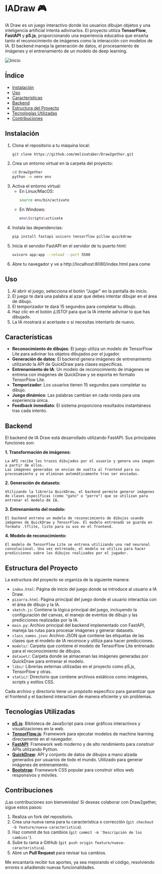 # IADraw  🎮
IA Draw es un juego interactivo donde los usuarios dibujan objetos y una inteligencia artificial intenta adivinarlos. El proyecto utiliza **TensorFlow**, **FastAPI** y **p5.js**, proporcionando una experiencia educativa que enseña tanto el reconocimiento de imágenes como la interacción con modelos de IA. El backend maneja la generación de datos, el procesamiento de imágenes y el entrenamiento de un modelo de deep learning.

![Inicio](https://github.com/user-attachments/assets/18bdd341-2617-4ee6-a4fe-8d1fb504b728)

## Índice
- [Instalación](#instalación)
- [Uso](#uso)
- [Características](#características)
- [Backend](#backend)
- [Estructura del Proyecto](#estructura-del-proyecto)
- [Tecnologías Utilizadas](#tecnologías-utilizadas)
- [Contribuciones](#contribuciones)

## Instalación

1. Clona el repositorio a tu máquina local:
   ```zsh
   git clone https://github.com/melinatabor/Draw2gether.git
   ```
2. Crea un entorno virtual en la carpeta del proyecto:
    ```zsh
    cd Draw2gether
    python -m venv env
    ```
3. Activa el entorno virtual:
    - En Linux/MacOS:
        ```zsh
        source env/bin/activate
        ```
    - En Windows:
        ```zsh
        env\Scripts\activate
        ```
4. Instala las dependencias:
    ```zsh
    pip install fastapi uvicorn tensorflow pillow quickdraw
    ```
5. Inicia el servidor FastAPI en el servidor de tu puerto html:
    ```zsh
    uvicorn app:app --reload --port 5500
    ```
6. Abre tu navegador y ve a http://localhost:8080/index.html para come

## Uso
1. Al abrir el juego, selecciona el botón "Jugar" en la pantalla de inicio.
2. El juego te dará una palabra al azar que debes intentar dibujar en el área de dibujo.
3. El temporizador te dará 15 segundos para completar tu dibujo.
4. Haz clic en el botón ¡LISTO! para que la IA intente adivinar lo que has dibujado.
5. La IA mostrará si acertaste o si necesitas intentarlo de nuevo.

## Características
- __Reconocimiento de dibujos__: El juego utiliza un modelo de TensorFlow Lite para adivinar los objetos dibujados por el jugador.
- __Generación de datos__: El backend genera imágenes de entrenamiento utilizando la API de QuickDraw para clases específicas.
- __Entrenamiento de IA__: Un modelo de reconocimiento de imágenes se entrena con imágenes de QuickDraw y se exporta en formato TensorFlow Lite.
- __Temporizador__: Los usuarios tienen 15 segundos para completar su dibujo.
- __Juego dinámico__: Las palabras cambian en cada ronda para una experiencia única.
- __Feedback inmediato__: El sistema proporciona resultados instantáneos tras cada intento.

## Backend
El backend de IA Draw está desarrollado utilizando FastAPI. Sus principales funciones son:

__1. Transformación de imágenes:__

    La API recibe los trazos dibujados por el usuario y genera una imagen a partir de ellos.
    Las imágenes generadas se envían de vuelta al frontend para su procesamiento y se eliminan automáticamente tras ser enviadas.

__2. Generación de datasets:__

    Utilizando la librería QuickDraw, el backend permite generar imágenes de clases específicas (como "gato" o "perro") que se utilizan para entrenar el modelo de IA.

__3. Entrenamiento del modelo:__

    El backend entrena un modelo de reconocimiento de dibujos usando imágenes de QuickDraw y TensorFlow. El modelo entrenado se guarda en formato .tflite, listo para su uso en el frontend.

__4. Modelo de reconocimiento:__

    El modelo de TensorFlow Lite se entrena utilizando una red neuronal convolucional. Una vez entrenado, el modelo se utiliza para hacer predicciones sobre los dibujos realizados por el jugador.

## Estructura del Proyecto

La estructura del proyecto se organiza de la siguiente manera:

- `index.html`: Página de inicio del juego donde se introduce al usuario a IA Draw.
- `pizarra.html`: Página principal del juego donde el usuario interactúa con el área de dibujo y la IA.
- `sketch.js`: Contiene la lógica principal del juego, incluyendo la configuración del canvas, el manejo de eventos de dibujo y las predicciones realizadas por la IA.
- `main.py`: Archivo principal del backend implementado con FastAPI, maneja las rutas para procesar imágenes y generar datasets.
- `class_names.json`: Archivo JSON que contiene las etiquetas de las clases que el modelo de IA reconoce y utiliza para hacer predicciones.
- `models/`: Carpeta que contiene el modelo de TensorFlow Lite entrenado para el reconocimiento de dibujos.
- `dataset/`: Carpeta donde se almacenan las imágenes generadas por QuickDraw para entrenar el modelo.
- `libs/`: Librerías externas utilizadas en el proyecto como p5.js, TensorFlow y otras.
- `static/`: Directorio que contiene archivos estáticos como imágenes, scripts y estilos CSS.

Cada archivo y directorio tiene un propósito específico para garantizar que el frontend y el backend interactúen de manera eficiente y sin problemas.

## Tecnologías Utilizadas

- **[p5.js](https://p5js.org/)**: Biblioteca de JavaScript para crear gráficos interactivos y visualizaciones en la web.
- **[TensorFlow.js](https://www.tensorflow.org/js)**: Framework para ejecutar modelos de machine learning directamente en el navegador.
- **[FastAPI](https://fastapi.tiangolo.com/)**: Framework web moderno y de alto rendimiento para construir APIs utilizando Python.
- **[QuickDraw](https://quickdraw.withgoogle.com/data)**: API y conjunto de datos de dibujos a mano alzada generados por usuarios de todo el mundo. Utilizado para generar imágenes de entrenamiento.
- **[Bootstrap](https://getbootstrap.com/)**: Framework CSS popular para construir sitios web responsivos y móviles.

## Contribuciones

¡Las contribuciones son bienvenidas! Si deseas colaborar con Draw2gether, sigue estos pasos:

1. Realiza un fork del repositorio.
2. Crea una nueva rama para tu característica o corrección (`git checkout -b feature/nueva-caracteristica`).
3. Haz commit de tus cambios (`git commit -m 'Descripción de los cambios'`).
4. Sube tu rama a GitHub (`git push origin feature/nueva-caracteristica`).
5. Abre un **Pull Request** para revisar tus cambios.

Me encantaría recibir tus aportes, ya sea mejorando el código, resolviendo errores o añadiendo nuevas funcionalidades.
